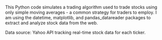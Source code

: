 This Python code simulates a trading algorithm used to trade stocks using only simple moving averages - a common strategy for traders to employ. I am using the datetime, matplotlib, and pandas_datareader packages to extract and analyze stock data from the web.

Data source: Yahoo API tracking real-time stock data for each ticker.
